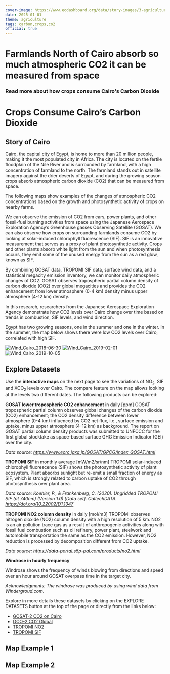 ```yaml
---
cover-image: https://www.eodashboard.org/data/story-images/3-agriculture-crops.jpg
date: 2025-01-01
theme: agriculture
tags: carbon,crops,co2
official: true
---
```


# Farmlands North of Cairo absorb so much atmospheric CO2 it can be measured from space <!--{ as="img" mode="hero" src="https://www.eodashboard.org/data/story-images/3-agriculture-crops.jpg" }-->
### Read more about how crops consume Cairo's Carbon Dioxide <!--{ style="font-size:1.5rem;opacity:0.7;margin-top:1rem;" }-->

# Crops Consume Cairo’s Carbon Dioxide
## Story of Cairo

Cairo, the capital city of Egypt, is home to more than 20 million people, making it the most populated city in Africa. The city is located on the fertile floodplain of the Nile River and is surrounded by farmland, with a high concentration of farmland to the north. The farmland stands out in satellite imagery against the drier deserts of Egypt, and during the growing season crops absorb atmospheric carbon dioxide (CO2) that can be measured from space.

The following maps show examples of the changes of atmospheric CO2 concentrations based on the growth and photosynthetic activity of crops on nearby farms.

We can observe the emission of CO2 from cars, power plants, and other fossil-fuel burning activities from space using the Japanese Aerospace Exploration Agency’s Greenhouse gasses Observing Satellite (GOSAT). We can also observe how crops on surrounding farmlands consume CO2 by looking at solar-induced chlorophyll fluorescence (SIF). SIF is an innovative measurement that serves as a proxy of plant photosynthetic activity. Crops and other plants absorb white light from the sun and when photosynthesis occurs, they emit some of the unused energy from the sun as a red glow, known as SIF.

By combining GOSAT data, TROPOMI SIF data, surface wind data, and a statistical megacity emission inventory, we can monitor daily atmospheric changes of CO2. GOSAT observes tropospheric partial column density of carbon dioxide (CO2) over global megacities and provides the CO2 enhancement from lower atmosphere (0-4 km) density minus upper atmosphere (4-12 km) density.

In this research, researchers from the Japanese Aerospace Exploration Agency demonstrate how CO2 levels over Cairo change over time based on trends in combustion, SIF levels, and wind direction.

Egypt has two growing seasons, one in the summer and one in the winter. In the summer, the map below shows there were low CO2 levels over Cairo, correlated with high SIF.

![Wind_Cairo_2018-06-30](https://www.eodashboard.org/data/story-images/Wind_Cairo_2018-06-30_rev.png)
![Wind_Cairo_2019-02-01](https://www.eodashboard.org/data/story-images/Wind_Cairo_2019-02-01_rev.png)
![Wind_Cairo_2019-10-05](https://www.eodashboard.org/data/story-images/Wind_Cairo_2019-10-05_rev.png)

## Explore Datasets

Use the **interactive maps** on the next page to see the variations of NO<sub>2</sub>, SIF and XCO<sub>2</sub> levels over Cairo. The compare feature on the map allows looking at the levels two different dates. The following products can be explored:

**GOSAT lower tropospheric CO2 enhancement** in daily [ppm] GOSAT tropospheric partial column observes global changes of the carbon dioxide (CO2) enhancement; the CO2 density difference between lower atmosphere (0-4 km) influenced by CO2 net flux, i.e., surface emission and uptake, minus upper atmosphere (4-12 km) as background. The report on GOSAT partial column density products was submitted to UNFCCC for the first global stocktake as space-based surface GHG Emission Indicator (GEI) over the city.

_Data source: <https://www.eorc.jaxa.jp/GOSAT/GPCG/index_GOSAT.html>_

**TROPOMI SIF** in monthly average [mW/m2/sr/nm] TROPOMI solar-induced chlorophyll fluorescence (SIF) shows the photosynthetic activity of plant ecosystem. Plant absorbs sunlight but re-emit a small fraction of energy as SIF, which is strongly related to carbon uptake of CO2 through photosynthesis over plant area.

_Data source: Koehler, P., & Frankenberg, C. (2020). Ungridded TROPOMI SIF (at 740nm) (Version 1.0) [Data set]. CaltechDATA. <https://doi.org/10.22002/D1.1347>_

**TROPOMI NO2 column density** in daily [mol/m3] TROPOMI observes nitrogen dioxide (NO2) column density with a high resolution of 5 km. NO2 is an air pollution trace gas as a result of anthropogenic activities along with fossil fuel combustion such as oil refinery, power plant, steelwork and automobile transportation the same as the CO2 emission. However, NO2 reduction is processed by decomposition different from CO2 uptake.

_Data source: <https://data-portal.s5p-pal.com/products/no2.html>_

**Windrose in hourly frequency**

Windrose shows the frequency of winds blowing from directions and speed over an hour around GOSAT overpass time in the target city.

_Acknowledgments: The windrose was produced by using wind data from Windergroud.com._

Explore in more details these datasets by clicking on the EXPLORE DATASETS button at the top of the page or directly from the links below:

- [GOSAT-2 CO2 on Cairo](https://www.eodashboard.org/?poi=World-N2_CO2_jaxa_gosat)
- [OCO-2 CO2 Global](https://www.eodashboard.org/?poi=W4-N2)
- [TROPOMI NO2](https://www.eodashboard.org/?poi=W1-N1)
- [TROPOMI SIF](https://www.eodashboard.org/?indicator=SIF&poi=World-SIF)

## Map Example 1 <!--{as="eox-map" style="width: 100%; height: 500px;" layers='[{"type":"Tile","properties":{"id":"Overlay labels"},"source":{"type":"XYZ","urls":["//s2maps-tiles.eu/wmts/1.0.0/overlay_base_bright_3857/default/g/{z}/{y}/{x}.jpg"]}},{"type":"Tile","properties":{"id":"N2_CO2_jaxa_gosat-2019-10-05T11:59:59Z"},"source":{"type":"TileWMS","urls":["https://ogcpreview2.restecmap.com/examind/api/WS/wms/default"],"params":{"layers":"XCO2-GOSAT-Cairo","styles":"","format":"image/png","time":"2019-10-05T11:59:59Z"}}},{"type":"Tile","properties":{"id":"Terrain light"},"source":{"type":"XYZ","urls":["//s2maps-tiles.eu/wmts/1.0.0/terrain-light_3857/default/g/{z}/{y}/{x}.jpg"]}}]' zoom="8.882264758037921" center=[30.999999999999996,29.90175613555934] }-->

## Map Example 2 <!--{as="eox-map" style="width: 100%; height: 500px;" layers='[{"type":"Tile","properties":{"id":"Overlay labels"},"source":{"type":"XYZ","urls":["//s2maps-tiles.eu/wmts/1.0.0/overlay_base_bright_3857/default/g/{z}/{y}/{x}.jpg"]}},{"type":"Tile","properties":{"id":"solar_induced_chlorophyll_fluorescence-2019-10-16T11:59:59Z"},"source":{"type":"TileWMS","urls":["https://ogcpreview2.restecmap.com/examind/api/WS/wms/default"],"params":{"layers":"SIF-TROPOMI-Cairo-Monthly","styles":"","format":"image/png","time":"2019-10-16T11:59:59Z"}}},{"type":"Tile","properties":{"id":"Terrain light"},"source":{"type":"XYZ","urls":["//s2maps-tiles.eu/wmts/1.0.0/terrain-light_3857/default/g/{z}/{y}/{x}.jpg"]}}]' zoom="8.7689217932126" center=[31.0497035559458,29.904435474339962] }-->